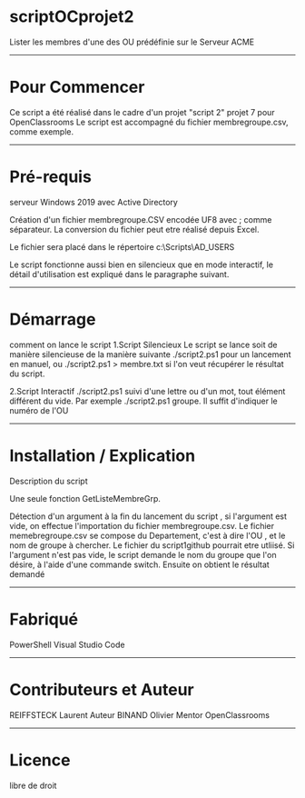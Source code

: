 # scriptOCprojet2

Lister les membres d'une des OU prédéfinie sur le Serveur ACME
***

# Pour Commencer
Ce script a été réalisé dans le cadre d'un projet "script 2" projet 7 pour OpenClassrooms
Le script est accompagné du fichier membregroupe.csv, comme exemple.
***

# Pré-requis
serveur Windows 2019 avec Active Directory

Création d'un fichier membregroupe.CSV encodée UF8 avec ; comme séparateur. La conversion du fichier peut etre réalisé depuis Excel.

Le fichier sera placé dans le répertoire c:\Scripts\AD_USERS

Le script fonctionne aussi bien en silencieux que en mode interactif, le détail d'utilisation est expliqué dans le paragraphe suivant.
***

# Démarrage
comment on lance le script
1.Script Silencieux
Le script se lance soit de manière silencieuse de la manière suivante ./script2.ps1 pour un lancement en manuel, ou ./script2.ps1 > membre.txt si l'on veut récupérer le résultat du script.

2.Script Interactif
./script2.ps1 suivi d'une lettre ou d'un mot, tout élément différent du vide. Par exemple ./script2.ps1 groupe.
Il suffit d'indiquer le numéro de l'OU

***

# Installation / Explication 
Description du script

Une seule fonction GetListeMembreGrp.

Détection d'un argument à la fin du lancement du script , si l'argument est vide, on effectue l'importation du fichier membregroupe.csv.
Le fichier memebregroupe.csv se compose du Departement, c'est à dire l'OU , et le nom de groupe à chercher. Le fichier du script1github pourrait etre utliisé.
Si l'argument n'est pas vide, le script demande le nom du groupe que l'on désire, à l'aide d'une commande switch. Ensuite on obtient le résultat demandé


***
# Fabriqué 
PowerShell
Visual Studio Code
***

# Contributeurs et Auteur
REIFFSTECK Laurent Auteur 
BINAND Olivier Mentor OpenClassrooms
***

# Licence
libre de droit
